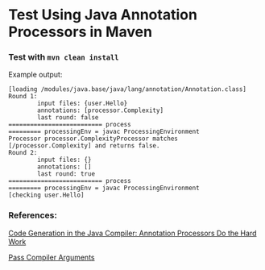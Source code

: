 # Test Using Java Annotation Processors in Maven



### Test with `mvn clean install`

Example output:

```log
[loading /modules/java.base/java/lang/annotation/Annotation.class]
Round 1:
        input files: {user.Hello}
        annotations: [processor.Complexity]
        last round: false
========================== process
========= processingEnv = javac ProcessingEnvironment
Processor processor.ComplexityProcessor matches [/processor.Complexity] and returns false.
Round 2:
        input files: {}
        annotations: []
        last round: true
========================== process
========= processingEnv = javac ProcessingEnvironment
[checking user.Hello]
```


### References:

[Code Generation in the Java Compiler: Annotation Processors Do the Hard Work](https://www.youtube.com/watch?v=xswPPwYPAFM)

[Pass Compiler Arguments](https://maven.apache.org/plugins/maven-compiler-plugin/examples/pass-compiler-arguments.html)

